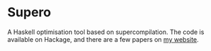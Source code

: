 # Supero

A Haskell optimisation tool based on supercompilation. The code is available on Hackage, and there are a few papers on [my website](http://ndmitchell.com/).
